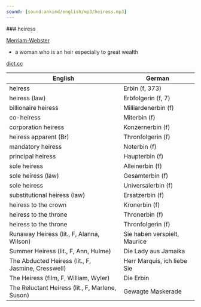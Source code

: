 ```yaml
---
sound: [sound:ankimd/english/mp3/heiress.mp3]
---
```


\### heiress

[Merriam-Webster](https://www.merriam-webster.com/dictionary/heiress)

- a woman who is an heir especially to great wealth

[dict.cc](https://www.dict.cc/heiress)

| English        | German       |
| -------------- | ------------ |
| heiress | Erbin (f, 373) |
| heiress (law) | Erbfolgerin (f, 7) |
| billionaire heiress | Milliardenerbin (f) |
| co-heiress | Miterbin (f) |
| corporation heiress | Konzernerbin (f) |
| heiress apparent (Br) | Thronfolgerin (f) |
| mandatory heiress | Noterbin (f) |
| principal heiress | Haupterbin (f) |
| sole heiress | Alleinerbin (f) |
| sole heiress (law) | Gesamterbin (f) |
| sole heiress | Universalerbin (f) |
| substitutional heiress (law) | Ersatzerbin (f) |
| heiress to the crown | Kronerbin (f) |
| heiress to the throne | Thronerbin (f) |
| heiress to the throne | Thronfolgerin (f) |
| Runaway Heiress (lit., F, Alanna, Wilson) | Sie haben verspielt, Maurice |
| Summer Heiress (lit., F, Ann, Hulme) | Die Lady aus Jamaika |
| The Abducted Heiress (lit., F, Jasmine, Cresswell) | Herr Marquis, ich liebe Sie |
| The Heiress (film, F, William, Wyler) | Die Erbin |
| The Reluctant Heiress (lit., F, Marlene, Suson) | Gewagte Maskerade |
